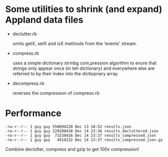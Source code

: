 # Some utilities to shrink (and expand) Appland data files

* declutter.rb

  omits getX, setX and isX methiods from the 'events' stream.

* compress.rb

  uses a simple dictionary strinbg com,pression algorithm to enure
  that strings only appear once (in teh dictionary) and everywhere else are referred
  to by their index into the dictiopnary array.

* decompress.rb

  reverses the compression of compress.rb

# Performance

```
-rw-r--r-- 1 guy guy 550694220 Dec 13 18:52 results.json
-rw-r--r-- 1 guy guy 229208438 Dec 14 23:36 results_decluttered.json
-rw-r--r-- 1 guy guy  73238416 Dec 14 23:37 results_compressed.json
-rw-r--r-- 1 guy guy   4914232 Dec 14 23:37 results_compressed.json.gz
```

Combine declutter, compress and gzip to get 100x compression!
